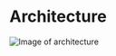 # Architecture

![Image of architecture](https://raw.githubusercontent.com/mKaloer/TFServingCache/master/docs/img/architecture.png)
